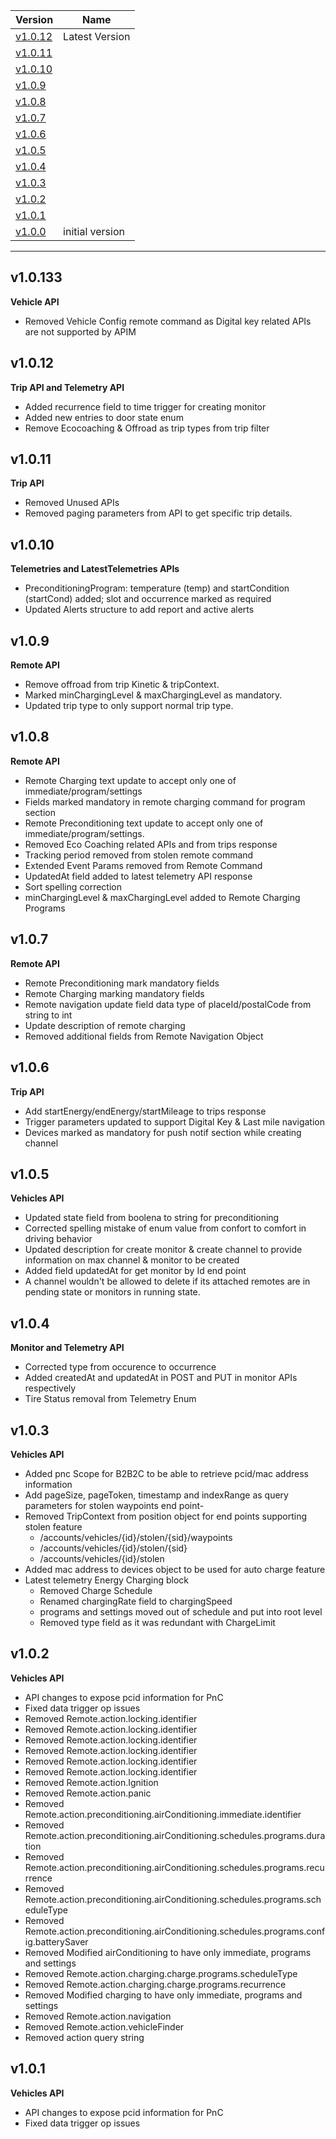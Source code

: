

Version|Name
-|-
[v1.0.12](#v1.0.12) | Latest Version
[v1.0.11](#v1.0.11) |
[v1.0.10](#v1.0.10) |
[v1.0.9](#v1.0.9) |
[v1.0.8](#v1.0.8) |
[v1.0.7](#v1.0.7) | 
[v1.0.6](#v1.0.6) | 
[v1.0.5](#v1.0.5) | 
[v1.0.4](#v1.0.4) | 
[v1.0.3](#v1.0.3) | 
[v1.0.2](#v1.0.2) | 
[v1.0.1](#v1.0.1) | 
[v1.0.0](#v1.0.0) | initial version


<hr>

## v1.0.133
**Vehicle API**
- Removed Vehicle Config remote command as Digital key related APIs are not supported by APIM

## v1.0.12
**Trip API and Telemetry API**
- Added recurrence field to time trigger for creating monitor
- Added new entries to door state enum
- Remove Ecocoaching & Offroad as trip types from trip filter

## v1.0.11
**Trip API**
- Removed Unused APIs
- Removed paging parameters from API to get specific trip details.

## v1.0.10
**Telemetries and LatestTelemetries APIs**
- PreconditioningProgram: temperature (temp) and startCondition (startCond) added; slot and occurrence marked as required
- Updated Alerts structure to add report and active alerts


## v1.0.9
**Remote API**
- Remove offroad from trip Kinetic & tripContext.
- Marked minChargingLevel & maxChargingLevel as mandatory.
- Updated trip type to only support normal trip type.

## v1.0.8
**Remote API**
- Remote Charging text update to accept only one of immediate/program/settings
- Fields marked mandatory in remote charging command for program section
- Remote Preconditioning text update to accept only one of immediate/program/settings.
- Removed Eco Coaching related APIs and from trips response
- Tracking period removed from stolen remote command
- Extended Event Params removed from Remote Command
- UpdatedAt field added to latest telemetry API response
- Sort spelling correction
- minChargingLevel & maxChargingLevel added to Remote Charging Programs

## v1.0.7
**Remote API**
- Remote Preconditioning mark mandatory fields
- Remote Charging marking mandatory fields
- Remote navigation update field data type of placeId/postalCode from string to int
- Update description of remote charging
- Removed additional fields from Remote Navigation Object

## v1.0.6
**Trip API**
- Add startEnergy/endEnergy/startMileage to trips response
- Trigger parameters updated to support Digital Key & Last mile navigation
- Devices marked as mandatory for push notif section while creating channel

## v1.0.5
**Vehicles API**
- Updated state field from boolena to string for preconditioning
- Corrected spelling mistake of enum value from confort to comfort in driving behavior
- Updated description for create monitor & create channel to provide information on max channel & monitor to be created
- Added field updatedAt for get monitor by Id end point
- A channel wouldn't be allowed to delete  if its attached remotes are in pending state or monitors in running state.


## v1.0.4
**Monitor and Telemetry API**
- Corrected type from occurence to occurrence
- Added createdAt and updatedAt in POST and PUT in monitor APIs respectively
- Tire Status removal from Telemetry Enum

## v1.0.3
**Vehicles API**
- Added pnc Scope for B2B2C to be able to retrieve pcid/mac address information
- Add pageSize,  pageToken, timestamp and indexRange as query parameters for stolen waypoints end point-
- Removed TripContext from position object for end points supporting stolen feature
  - /accounts/vehicles/{id}/stolen/{sid}/waypoints
  - /accounts/vehicles/{id}/stolen/{sid}
  - /accounts/vehicles/{id}/stolen
- Added mac address to devices object to be used for auto charge feature
- Latest telemetry Energy Charging block
  - Removed Charge Schedule
  - Renamed chargingRate field to chargingSpeed
  - programs and settings moved out of schedule and put into root level
  - Removed type field  as it was redundant with ChargeLimit


## v1.0.2
**Vehicles API**
- API changes to expose pcid information for PnC
- Fixed data trigger op issues
- Removed Remote.action.locking.identifier
- Removed Remote.action.locking.identifier
- Removed Remote.action.locking.identifier
- Removed Remote.action.locking.identifier
- Removed Remote.action.locking.identifier
- Removed Remote.action.locking.identifier
- Removed Remote.action.Ignition
- Removed Remote.action.panic
- Removed Remote.action.preconditioning.airConditioning.immediate.identifier
- Removed Remote.action.preconditioning.airConditioning.schedules.programs.duration
- Removed Remote.action.preconditioning.airConditioning.schedules.programs.recurrence
- Removed Remote.action.preconditioning.airConditioning.schedules.programs.scheduleType
- Removed Remote.action.preconditioning.airConditioning.schedules.programs.config.batterySaver
- Removed Modified airConditioning to have only immediate, programs and settings 
- Removed Remote.action.charging.charge.programs.scheduleType
- Removed Remote.action.charging.charge.programs.recurrence
- Removed Modified charging to have only immediate, programs and settings
- Removed Remote.action.navigation
- Removed Remote.action.vehicleFinder
- Removed action query string

## v1.0.1
**Vehicles API**
- API changes to expose pcid information for PnC
- Fixed data trigger op issues
